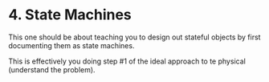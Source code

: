 # 4. State Machines

This one should be about teaching you to design out stateful objects by first documenting them as state machines. 

This is effectively you doing step #1 of the ideal approach to te physical (understand the problem).

